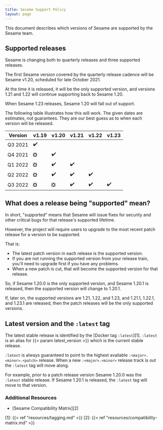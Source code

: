 ```yaml
---
title: Sesame Support Policy
layout: page
---
```


This document describes which versions of Sesame are supported by the Sesame team.

## Supported releases

Sesame is changing both to quarterly releases and three supported releases.

The first Sesame version covered by the quarterly release cadence will be Sesame v1.20, scheduled for late October 2021.

At the time it is released, it will be the only supported version, and versions 1.21 and 1.22 will continue supporting back to Sesame 1.20.

When Sesame 1.23 releases, Sesame 1.20 will fall out of support.

The following table illustrates how this will work. The given dates are estimates, not guarantees.
They are our best guess as to when each version will be released.

| Version |v1.19 |v1.20|v1.21|v1.22|v1.23|
|---------|--------|-------|-------|-------|-------|
|Q3 2021 | :heavy_check_mark: |
|Q4 2021 | :negative_squared_cross_mark: | :heavy_check_mark: |
|Q1 2022 | :negative_squared_cross_mark: | :heavy_check_mark: |:heavy_check_mark: |
|Q2 2022 | :negative_squared_cross_mark: | :heavy_check_mark: |:heavy_check_mark: |:heavy_check_mark: |
|Q3 2022 | :negative_squared_cross_mark: | :negative_squared_cross_mark: |:heavy_check_mark: |:heavy_check_mark: | :heavy_check_mark: |

## What does a release being "supported" mean?

In short, "supported" means that Sesame will issue fixes for security and other critical bugs for that release's supported lifetime.

However, the project will require users to upgrade to the most recent patch release for a version to be supported.

That is:
- The latest patch version in each release is the supported version.
- If you are not running the supported version from your release train, you'll need to upgrade first if you have any problems.
- When a new patch is cut, that will become the supported version for that release.

So, if Sesame 1.20.0 is the only supported version, and Sesame 1.20.1 is released, then the supported version will change to 1.20.1.

If, later on, the supported versions are 1.21, 1.22, and 1.23, and 1.21.1, 1.22.1, and 1.23.1 are released, then the patch releases will be the only supported versions.

## Latest version and the `:latest` tag
The latest stable release is identified by the [Docker tag `:latest`][1].
`:latest` is an alias for {{< param latest_version >}} which is the current stable release.

`:latest` is always guaranteed to point to the highest available `:<major>.<minor>.<patch>` release.
When a new `:<major>.<minor>` release track is out the `:latest` tag will move along.

For example, prior to a patch release version Sesame 1.20.0 was the `:latest` stable release.
If Sesame 1.20.1 is released, the `:latest` tag will move to that version.

### Additional Resources

- [Sesame Compatibility Matrix][2]

[1]: {{< ref "resources/tagging.md" >}}
[2]: {{< ref "resources/compatibility-matrix.md" >}}
